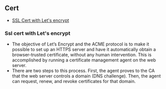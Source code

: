 
## Cert

* [SSL Cert with Let's encrypt](#Ssl-cert-with-lets-encrypt)

### Ssl cert with Let's encrypt

* The objective of Let’s Encrypt and the ACME protocol is to make it possible to set up an HTTPS server and have it automatically obtain a browser-trusted certificate, without any human intervention. This is accomplished by running a certificate management agent on the web server.
* There are two steps to this process. First, the agent proves to the CA that the web server controls a domain (DNS challenge). Then, the agent can request, renew, and revoke certificates for that domain.

